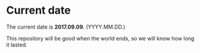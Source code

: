 # Current date

The current date is **2017.09.09.** (YYYY.MM.DD.)

This repository will be good when the world ends, so we will know how long it lasted.